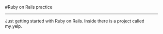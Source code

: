 #Ruby on Rails practice
________________________

Just getting started with Ruby on Rails.
Inside there is a project called my_yelp.

